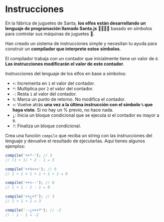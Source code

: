 # Instrucciones

En la fábrica de juguetes de Santa, **los elfos están desarrollando un lenguaje de programación llamado Santa.js** 👨‍💻👩‍💻 basado en símbolos para controlar sus máquinas de juguetes 🚂.

Han creado un sistema de instrucciones simple y necesitan tu ayuda para construir un **compilador que interprete estos símbolos**.

El compilador trabaja con un contador que inicialmente tiene un valor de `0`. **Las instrucciones modificarán el valor de este contador**.

Instrucciones del lenguaje de los elfos en base a símbolos:

- `+`: Incrementa en `1` el valor del contador.
- `*`: Multiplica por `2` el valor del contador.
- `-`: Resta `1` al valor del contador.
- `%`: Marca un punto de retorno. No modifica el contador.
- `<`: Vuelve atrás **una vez a la última instrucción con el símbolo `%` que haya visto**. Si no hay un % previo, no hace nada.
- `¿`: Inicia un bloque condicional que se ejecuta si el contador es mayor a `0`.
- `?`: Finaliza un bloque condicional.

Crea una función `compile` que reciba un string con las instrucciones del lenguaje y devuelve el resultado de ejecutarlas. Aquí tienes algunos ejemplos:

```javascript
compile('++*-'); // 3
// (1 + 1) * 2 - 1 = 3

compile('++%++<'); // 6
// 1 + 1 + 1 + 1 + 1 + 1 = 6

compile('++<--'); // 0
// 1 + 1 - 1 - 1 = 0

compile('++¿+?'); // 3
// 1 + 1 + 1 = 3

compile('--¿+++?'); // -2
// - 1 - 1 = -2
```
